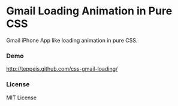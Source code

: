 # Gmail Loading Animation in Pure CSS

Gmail iPhone App like loading animation in pure CSS.

### Demo
http://teppeis.github.com/css-gmail-loading/

### License
MIT License
